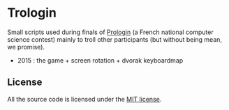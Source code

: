# Trologin

Small scripts used during finals of [Prologin](https://prologin.org/) (a French national computer science contest) mainly to troll other participants (but without being mean, we promise).

- 2015 : the game + screen rotation + dvorak keyboardmap

## License

All the source code is licensed under the [MIT license](https://opensource.org/licenses/mit-license.php).
